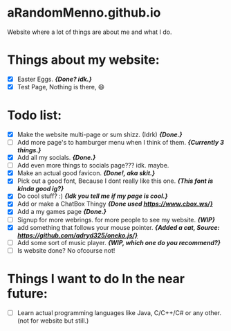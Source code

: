 # aRandomMenno.github.io

Website where a lot of things are about me and what I do.

# Things about my website:

- [X] Easter Eggs. **_{Done? idk.}_**
- [X] Test Page, Nothing is there, :smile:

# Todo list:

- [X] Make the website multi-page or sum shizz. (Idrk) **_{Done.}_**
- [ ] Add more page's to hamburger menu when I think of them. **_{Currently 3 things.}_**
- [X] Add all my socials. **_{Done.}_**
- [ ] Add even more things to socials page??? idk. maybe.
- [X] Make an actual good favicon. **_{Done!, aka skit.}_** 
- [X] Pick out a good font, Because I dont really like this one. **_{This font is kinda good ig?}_**
- [X] Do cool stuff? :) **_{Idk you tell me if my page is cool.}_**
- [X] Add or make a ChatBox Thingy **_{Done used https://www.cbox.ws/}_**
- [X] Add a my games page **_{Done.}_**
- [ ] Signup for more webrings. for more people to see my website. **_{WIP}_**
- [X] add something that follows your mouse pointer. **_{Added a cat, Source: https://github.com/adryd325/oneko.js/}_**
- [ ] Add some sort of music player. **_{WIP, which one do you recommend?}_**
- [ ] Is website done? No ofcourse not!

# Things I want to do In the near future:

- [ ] Learn actual programming languages like Java, C/C++/C# or any other. (not for website but still.)